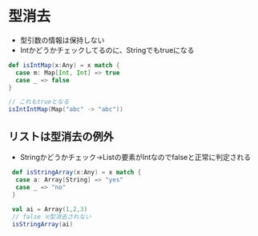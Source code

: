# 型消去
- 型引数の情報は保持しない
- Intかどうかチェックしてるのに、Stringでもtrueになる
```scala
def isIntMap(x:Any) = x match {
  case m: Map[Int, Int] => true
  case _ => false
}

// これもtrueとなる
isIntIntMap(Map("abc" -> "abc"))
```

## リストは型消去の例外
- Stringかどうかチェック→Listの要素がIntなのでfalseと正常に判定される
```scala
 def isStringArray(x:Any) = x match {
  case a: Array[String] => "yes"
  case _ => "no"
 }
 
 val ai = Array(1,2,3)
 // false ※型消去されない
 isStringArray(ai)
```
